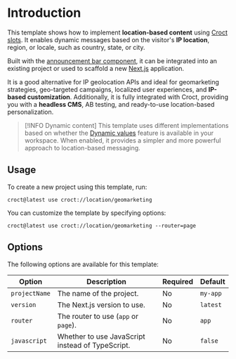# Introduction

This template shows how to implement **location-based content**
using [Croct slots](https://docs.croct.com/explanation/slot). It enables dynamic messages based on the visitor's **IP
location**, region, or locale, such as country, state, or city.

Built with the [announcement bar component](https://croct.com/templates/interface/component/announcement-bar), it can be
integrated into an existing project or used to scaffold a new [Next.js](https://nextjs.org/?utm_source=croct)
application.

It is a good alternative for IP geolocation APIs and ideal for geomarketing strategies, geo-targeted campaigns,
localized user experiences, and **IP-based customization**. Additionally, it is fully integrated with Croct, providing
you with a **headless CMS**, AB testing, and ready-to-use location-based personalization.

> [!INFO Dynamic content]
> This template uses different implementations based on whether the
> [Dynamic values](https://docs.croct.com/reference/content/definition/introduction#dynamic-values) feature is available
> in your workspace. When enabled, it provides a simpler and more powerful approach to location-based messaging.

## Usage

To create a new project using this template, run:

```croct-cmd
croct@latest use croct://location/geomarketing
```

You can customize the template by specifying options:

```croct-cmd
croct@latest use croct://location/geomarketing --router=page
```

## Options

The following options are available for this template:

| Option        | Description                                      | Required | Default  |
|---------------|--------------------------------------------------|----------|----------|
| `projectName` | The name of the project.                         | No       | `my-app` |
| `version`     | The Next.js version to use.                      | No       | `latest` |
| `router`      | The router to use (`app` or `page`).             | No       | `app`    |
| `javascript`  | Whether to use JavaScript instead of TypeScript. | No       | `false`  |
